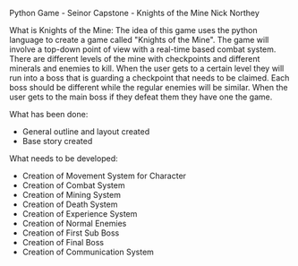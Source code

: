 Python Game - Seinor Capstone - Knights of the Mine 
Nick Northey

What is Knights of the Mine:
The idea of this game uses the python language to create a game called "Knights of the Mine". The game will involve a top-down point of view with a real-time based combat system. There are different levels of the mine with checkpoints and different minerals and enemies to kill. When the user gets to a certain level they will run into a boss that is guarding a checkpoint that needs to be claimed. Each boss should be different while the regular enemies will be similar. When the user gets to the main boss if they defeat them they have one the game.

What has been done:
- General outline and layout created
- Base story created

What needs to be developed:
- Creation of Movement System for Character
- Creation of Combat System
- Creation of Mining System
- Creation of Death System
- Creation of Experience System
- Creation of Normal Enemies
- Creation of First Sub Boss
- Creation of Final Boss
- Creation of Communication System
